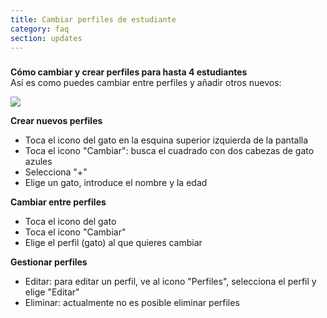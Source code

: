 ```yaml
---
title: Cambiar perfiles de estudiante
category: faq
section: updates
---
```

### 


**Cómo cambiar y crear perfiles para hasta 4 estudiantes**  
Así es como puedes cambiar entre perfiles y añadir otros nuevos:



![](https://help.studycat.com/hc/article_attachments/32456628954137)



**Crear nuevos perfiles**


* Toca el icono del gato en la esquina superior izquierda de la pantalla
* Toca el icono "Cambiar": busca el cuadrado con dos cabezas de gato azules
* Selecciona "+"
* Elige un gato, introduce el nombre y la edad


**Cambiar entre perfiles**


* Toca el icono del gato
* Toca el icono "Cambiar"
* Elige el perfil (gato) al que quieres cambiar


**Gestionar perfiles**


* Editar: para editar un perfil, ve al icono "Perfiles", selecciona el perfil y elige "Editar"
* Eliminar: actualmente no es posible eliminar perfiles